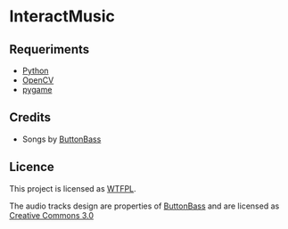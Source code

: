 # InteractMusic #

## Requeriments ##

* [Python](http://www.python.org/)
* [OpenCV](http://opencv.org/)
* [pygame](http://www.pygame.org/)

## Credits ##

* Songs by [ButtonBass](http://www.buttonbass.com/)

## Licence ##

This project is licensed as [WTFPL](http://www.wtfpl.net/about/).

The audio tracks design are properties of [ButtonBass](http://www.buttonbass.com/about.html) and are licensed as [Creative Commons 3.0](http://creativecommons.org/licenses/by/3.0/)
